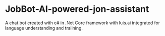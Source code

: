 # JobBot-AI-powered-jon-assistant
A chat bot created with c# in .Net Core framework with luis.ai integrated for language understanding and traiining.
